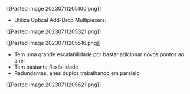 ![[Pasted image 20230711205100.png]]

- Utiliza Optical Add-Drop Multiplexers:

 ![[Pasted image 20230711205321.png]]
 
![[Pasted image 20230711205516.png]]

- Tem uma grande escalabilidade por bastar adicionar novos pontos ao anel
- Tem bastante flexibilidade
- Redundantes, anes duplos trabalhando em paralelo


![[Pasted image 20230711205621.png]]